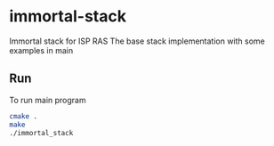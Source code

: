 # immortal-stack
Immortal stack for ISP RAS
The base stack implementation with some examples in main

## Run
To run main program

```bash
cmake .
make
./immortal_stack
```

